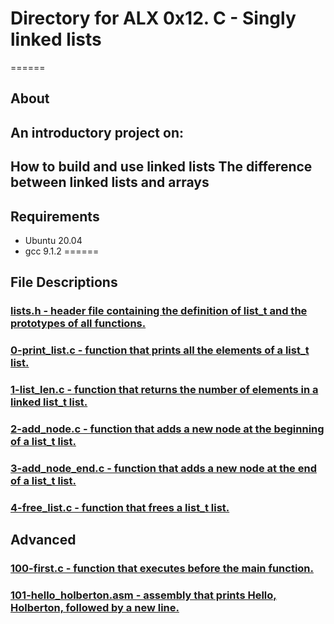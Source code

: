 # Directory for ALX 0x12. C - Singly linked lists
======
## About
An introductory project on:
---
How to build and use linked lists
The difference between linked lists and arrays
---
## Requirements
* Ubuntu 20.04
* gcc 9.1.2
======
## File Descriptions
### [lists.h - header file containing the definition of list_t and the prototypes of all functions.](./lists.h)

### [0-print_list.c - function that prints all the elements of a list_t list.](./0-print_list.c)

### [1-list_len.c - function that returns the number of elements in a linked list_t list.](./1-list_len.c)

### [2-add_node.c - function that adds a new node at the beginning of a list_t list.](./2-add_node.c)

### [3-add_node_end.c - function that adds a new node at the end of a list_t list.](./3-add_node_end.c)

### [4-free_list.c - function that frees a list_t list.](./4-free_list.c)

## Advanced
### [100-first.c - function that executes before the main function.](./100-first.c)

### [101-hello_holberton.asm - assembly that prints Hello, Holberton, followed by a new line.](./101-hello_holberton.asm)
